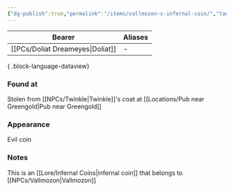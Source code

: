 ```yaml
---
{"dg-publish":true,"permalink":"/items/vallmozon-s-infernal-coin/","tags":["item"],"dgShowBacklinks":true,"dgShowLocalGraph":true,"noteIcon":"item","created":"2023-12-30T13:41:16.171+01:00","updated":"2024-01-13T10:23:32.329+01:00"}
---
```


| Bearer                       | Aliases |
| ---------------------------- | ------- |
| [[PCs/Doliat Dreameyes\|Doliat]] | \-      |

{ .block-language-dataview}
### Found at
Stolen from [[NPCs/Twinkle\|Twinkle]]'s coat at [[Locations/Pub near Greengold\|Pub near Greengold]]
### Appearance
Evil coin
### Notes
This is an [[Lore/Infernal Coins\|infernal coin]] that belongs to [[NPCs/Vallmozon\|Vallmozon]]